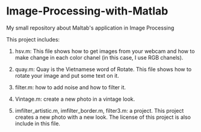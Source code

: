 # Image-Processing-with-Matlab
My small repository about Maltab's application in Image Processing

This project includes: 

1. hsv.m: This file shows how to get images from your webcam and how to make change in each color chanel (in this case, I use RGB chanels). 

2. quay.m: Quay is the Vietnamese word of Rotate. This file shows how to rotate your image and put some text on it. 

3. filter.m: how to add noise and how to filter it.

4. Vintage.m: create a new photo in a vintage look.

5. imfilter_artistic.m, imfilter_border.m, filter3.m: a project. This project creates a new photo with a new look. The license of this project is also include in this file. 
